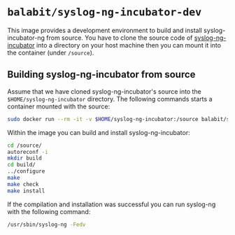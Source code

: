 # `balabit/syslog-ng-incubator-dev`
This image provides a development environment to build and install syslog-incubator-ng from source. You have to clone the source
code of [syslog-ng-incubator](https://github.com/balabit/syslog-ng-incubator.git) into a directory on your host machine then you can mount it
into the container (under `/source`).

## Building syslog-ng-incubator from source
Assume that we have cloned syslog-ng-incubator's source into the `$HOME/syslog-ng-incubator` directory. The following commands starts a container mounted with the source:


```bash
sudo docker run --rm -it -v $HOME/syslog-ng-incubator:/source balabit/syslog-ng-incubator-dev:latest /bin/bash
```

Within the image you can build and install syslog-ng-incubator:

```bash
cd /source/
autoreconf -i
mkdir build
cd build/
../configure
make
make check
make install
```

If the compilation and installation was successful you can run syslog-ng with the following command:

```bash
/usr/sbin/syslog-ng -Fedv
```
